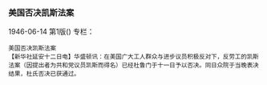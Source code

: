 ### 美国否决凯斯法案

1946-06-14
第1版()
专栏：

    美国否决凯斯法案
    【新华社延安十二日电】华盛顿讯：在美国广大工人群众与进步议员积极反对下，反劳工的凯斯法案（因提出者为共和党议员凯斯而得名）已经杜鲁门于十一日予以否决。同日众院于当晚表决结果，杜氏否决已获通过。
